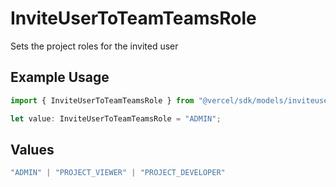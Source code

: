 # InviteUserToTeamTeamsRole

Sets the project roles for the invited user

## Example Usage

```typescript
import { InviteUserToTeamTeamsRole } from "@vercel/sdk/models/inviteusertoteamop.js";

let value: InviteUserToTeamTeamsRole = "ADMIN";
```

## Values

```typescript
"ADMIN" | "PROJECT_VIEWER" | "PROJECT_DEVELOPER"
```
